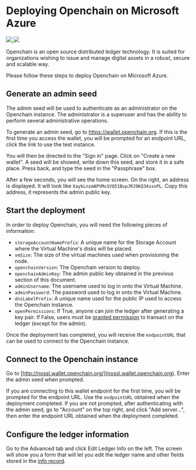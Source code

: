 # Deploying Openchain on Microsoft Azure

<a href="https://portal.azure.com/#create/Microsoft.Template/uri/https%3A%2F%2Fraw.githubusercontent.com%2FAzure%2Fazure-quickstart-templates%2Fmaster%2Fopenchain-blockchain-coinprism%2Fazuredeploy.json" target="_blank">
    <img src="http://azuredeploy.net/deploybutton.png"/>
</a>
<a href="http://armviz.io/#/?load=https%3A%2F%2Fraw.githubusercontent.com%2FAzure%2Fazure-quickstart-templates%2Fmaster%2Fopenchain-blockchain-coinprism%2Fazuredeploy.json" target="_blank">
    <img src="http://armviz.io/visualizebutton.png"/>
</a>

Openchain is an open source distributed ledger technology. It is suited for organizations wishing to issue and manage digital assets in a robust, secure and scalable way.

Please follow these steps to deploy Openchain on Microsoft Azure.

## Generate an admin seed

The admin seed will be used to authenticate as an administrator on the Openchain instance. The administrator is a superuser and has the ability to perform several administrative operations.

To generate an admin seed, go to https://wallet.openchain.org. If this is the first time you access the wallet, you will be prompted for an endpoint URL, click the link to use the test instance.

You will then be directed to the "Sign in" page. Click on "Create a new wallet". A seed will be showed, write down this seed, and store it in a safe place. Press back, and type the seed in the "Passphrase" box.

After a few seconds, you will see the home screen. On the right, an address is displayed. It will look like ``XaykLnzmAPVMcGYQ51BvpJRJ9KQ34ssoPL``. Copy this address, it represents the admin public key.

## Start the deployment

In order to deploy Openchain, you will need the following pieces of information:

* ``storageAccountNamePrefix``: A unique name for the Storage Account where the Virtual Machine's disks will be placed.
* ``vmSize``: The size of the virtual machines used when provisioning the node.
* ``openchainVersion``: The Openchain version to deploy.
* ``openchainAdminKey``: The admin public key obtained in the previous section of this document.
* ``adminUsername``: The username used to log in onto the Virtual Machine.
* ``adminPassword``: The password used to log in onto the Virtual Machine.
* ``dnsLabelPrefix``: A unique name used for the public IP used to access the Openchain instance.
* ``openPermissions``: If True, anyone can join the ledger after generating a key pair. If False, users must be [granted permission](https://docs.openchain.org/en/latest/ledger-rules/closed-loop.html) to transact on the ledger (except for the admin).

Once the deployment has completed, you will receive the ``endpointURL`` that can be used to connect to the Openchain instance.

## Connect to the Openchain instance

Go to [http://nossl.wallet.openchain.org/](nossl.wallet.openchain.org). Enter the admin seed when prompted.

If you are connecting to this wallet endpoint for the first time, you will be prompted for the endpoint URL. Use the ``endpointURL`` obtained when the deployment completed. If you are not prompted, after authenticating with the admin seed, go to "Account" on the top right, and click "Add server...", then enter the endpoint URL obtained when the deployment completed.

## Configure the ledger information

Go to the Advanced tab and click Edit Ledger Info on the left. The screen will show you a form that will let you edit the ledger name and other fields stored in the [info record](https://docs.openchain.org/en/latest/ledger-rules/general.html#ledger-info-record).